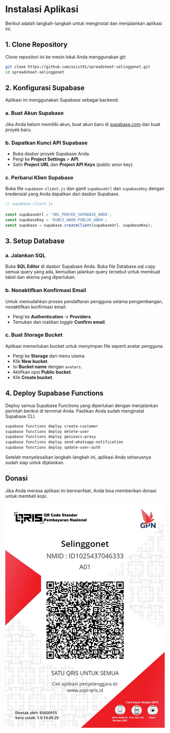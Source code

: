 # Instalasi Aplikasi

Berikut adalah langkah-langkah untuk menginstal dan menjalankan aplikasi ini.

## 1. Clone Repository

Clone repositori ini ke mesin lokal Anda menggunakan git:

```bash
git clone https://github.com/azizt91/spreadsheet-selinggonet.git
cd spreadsheet-selinggonet
```

## 2. Konfigurasi Supabase

Aplikasi ini menggunakan Supabase sebagai backend.

### a. Buat Akun Supabase

Jika Anda belum memiliki akun, buat akun baru di [supabase.com](https://supabase.com) dan buat proyek baru.

### b. Dapatkan Kunci API Supabase

- Buka dasbor proyek Supabase Anda.
- Pergi ke **Project Settings** > **API**.
- Salin **Project URL** dan **Project API Keys** (public anon key).

### c. Perbarui Klien Supabase

Buka file `supabase-client.js` dan ganti `supabaseUrl` dan `supabaseKey` dengan kredensial yang Anda dapatkan dari dasbor Supabase.

```javascript
// supabase-client.js

const supabaseUrl = 'URL_PROYEK_SUPABASE_ANDA';
const supabaseKey = 'KUNCI_ANON_PUBLIK_ANDA';
const supabase = supabase.createClient(supabaseUrl, supabaseKey);
```

## 3. Setup Database

### a. Jalankan SQL

Buka **SQL Editor** di dasbor Supabase Anda. Buka file Database.sql copy semua query yang ada, kemudian jalankan query tersebut untuk membuat tabel dan skema yang diperlukan.

### b. Nonaktifkan Konfirmasi Email

Untuk memudahkan proses pendaftaran pengguna selama pengembangan, nonaktifkan konfirmasi email:
- Pergi ke **Authentication** -> **Providers**.
- Temukan dan matikan *toggle* **Confirm email**.

### c. Buat Storage Bucket

Aplikasi memerlukan bucket untuk menyimpan file seperti avatar pengguna.
- Pergi ke **Storage** dari menu utama.
- Klik **New bucket**.
- Isi **Bucket name** dengan `avatars`.
- Aktifkan opsi **Public bucket**.
- Klik **Create bucket**.

## 4. Deploy Supabase Functions

Deploy semua Supabase Functions yang diperlukan dengan menjalankan perintah berikut di terminal Anda. Pastikan Anda sudah menginstal Supabase CLI.

```bash
supabase functions deploy create-customer
supabase functions deploy delete-user
supabase functions deploy genieacs-proxy
supabase functions deploy send-whatsapp-notification
supabase functions deploy update-user-auth
```

Setelah menyelesaikan langkah-langkah ini, aplikasi Anda seharusnya sudah siap untuk dijalankan.

## Donasi

Jika Anda merasa aplikasi ini bermanfaat, Anda bisa memberikan donasi untuk membeli kopi.

![QRIS Donasi](assets/qris.jpeg)
